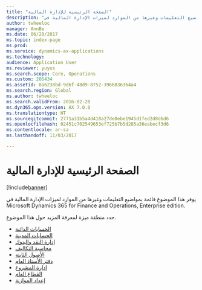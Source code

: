 ```yaml
---
title: "الصفحة الرئيسية للإدارة المالية"
description: "يوفر هذا الموضوع قائمة بمواضيع التعليمات وغيرها من الموارد لميزات الإدارة المالية في Microsoft Dynamics 365 for Finance and Operations, Enterprise edition."
author: twheeloc
manager: AnnBe
ms.date: 06/20/2017
ms.topic: index-page
ms.prod: 
ms.service: dynamics-ax-applications
ms.technology: 
audience: Application User
ms.reviewer: yuyus
ms.search.scope: Core, Operations
ms.custom: 206434
ms.assetid: 8a6238bd-9d6f-48d9-8752-3966836364a4
ms.search.region: Global
ms.author: twheeloc
ms.search.validFrom: 2016-02-28
ms.dyn365.ops.version: AX 7.0.0
ms.translationtype: HT
ms.sourcegitcommit: 2771a31b5a4d418a27de0ebe1945d1fed2d8d6d6
ms.openlocfilehash: 02451c702549653ef725b7b5d285a36eabecf3d6
ms.contentlocale: ar-sa
ms.lasthandoff: 11/03/2017

---
```


# <a name="financial-management-home-page"></a>الصفحة الرئيسية للإدارة المالية

[!include[banner](includes/banner.md)]

يوفر هذا الموضوع قائمة بمواضيع التعليمات وغيرها من الموارد لميزات الإدارة المالية في Microsoft Dynamics 365 for Finance and Operations, Enterprise edition. 

حدد منطقة ميزة لمعرفة المزيد حول هذا الموضوع.
- [الحسابات الدائنة](accounts-payable\accounts-payable.md) 
- [الحسابات المدينة](accounts-receivable\accounts-receivable.md) 
- [إدارة النقد والبنوك](cash-bank-management\cash-bank-management.md)
- [محاسبة التكاليف](cost-accounting\cost-accounting-home-page.md)
- [الأصول الثابتة](fixed-assets\fixed-assets.md)
- [دفتر الأستاذ العام](general-ledger\general-ledger.md) 
- [إدارة المشروع](project-management\overview-project-management-accounting.md)
- [القطاع العام](public-sector\public-sector-functionality.md) 
- [إعداد الموازنة](budgeting\budgeting-overview.md) 



